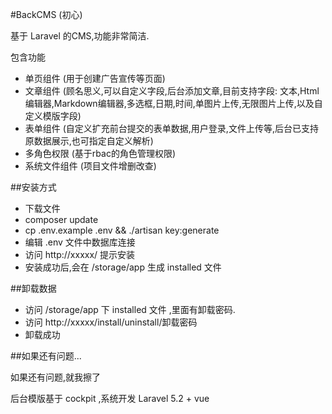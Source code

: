 #BackCMS (初心)

基于 Laravel 的CMS,功能非常简洁.

包含功能
* 单页组件 (用于创建广告宣传等页面)
* 文章组件 (顾名思义,可以自定义字段,后台添加文章,目前支持字段: 文本,Html编辑器,Markdown编辑器,多选框,日期,时间,单图片上传,无限图片上传,以及自定义模版字段)
* 表单组件 (自定义扩充前台提交的表单数据,用户登录,文件上传等,后台已支持原数据展示,也可指定自定义解析)
* 多角色权限 (基于rbac的角色管理权限)
* 系统文件组件 (项目文件增删改查)

##安装方式
* 下载文件
* composer update
* cp .env.example .env && ./artisan key:generate
* 编辑 .env 文件中数据库连接
* 访问 http://xxxxx/ 提示安装
* 安装成功后,会在 /storage/app 生成 installed 文件


##卸载数据
* 访问 /storage/app 下 installed 文件 ,里面有卸载密码.
* 访问 http://xxxxx/install/uninstall/卸载密码
* 卸载成功

##如果还有问题...

如果还有问题,就我擦了

后台模版基于 cockpit ,系统开发 Laravel 5.2 + vue